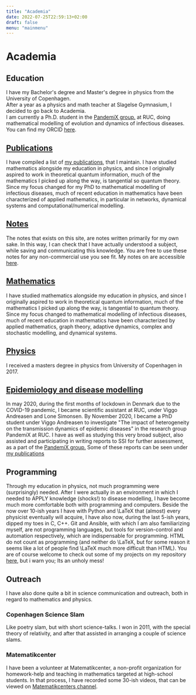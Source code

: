```yaml
---
title: "Academia"
date: 2022-07-25T22:59:13+02:00
draft: false
menu: "mainmenu"
---
```


# Academia

## Education

I have my Bachelor's degree and Master's degree in physics from the
University of Copenhagen.  
After a year as a physics and math teacher at Slagelse Gymnasium, I
decided to go back to Academia.  
I am currently a Ph.D. student in the [PandemiX
group.](https://ruc.dk/research-centre/pandemix-center) at RUC, doing
mathematical modelling of evolution and dynamics of infectious
diseases.  
You can find my ORCID [here](/contact).

## [Publications](/academia/publications)

I have compiled a list of [my publications](/academia/publications), that I
maintain.
I have studied mathematics alongside my education in physics, and since I originally aspired to work in theoretical quantum information, much of the mathematics I picked up along the way, is tangential so quantum theory. 
Since my focus changed for my PhD to mathematical modelling of infectious diseases, much of recent education in mathematics have been characterized of applied mathematics, in particular in networks, dynamical systems and computational/numerical modelling. 


## [Notes](/academia/notes)

The notes that exists on this site, are notes written primarily for my
own sake. In this way, I can check that I have actually understood a
subject, while saving and communicating this knowledge. You are free to
use these notes for any non-commercial use you see fit. My notes on are
accessible [here](/academia/notes).

## [Mathematics](/academia/mathematics)

I have studied mathematics alongside my education in physics, and since
I originally aspired to work in theoretical quantum information, much of
the mathematics I picked up along the way, is tangential to quantum
theory. Since my focus changed to mathematical modelling of infectious
diseases, much of recent education in mathematics have been
characterized by applied mathematics, graph theory, adaptive dynamics,
complex and stochastic modelling, and dynamical systems.

## [Physics](/academia/physics)

I received a masters degree in physics from University of Copenhagen in
2017.

## [Epidemiology and disease modelling](/academia/epidemiology)

In may 2020, during the first months of lockdown in Denmark due to the
COVID-19 pandemic, I became scientific assistant at RUC, under Viggo
Andreasen and Lone Simonsen. By November 2020, I became a PhD student
under Viggo Andreasen to investigate "The impact of heterogeneity on the
transmission dynamics of epidemic diseases" in the research group
PandemiX at RUC. I have as well as studying this very broad subject,
also assisted and participating in writing reports to SSI for further
assessment, as a part of the [PandemiX
group.](https://ruc.dk/research-centre/pandemix-center) Some of these
reports can be seen under [my publications](/academia/publications)

## Programming

Through my education in physics, not much programming were (surprisingly) needed. 
After I were actually in an environment in which I needed to APPLY knowledge (shocks\!) to disease modelling, I have become much more comfortable both with programming and computers. 
Beside the now over 10-ish years I have with Python and \\LaTeX that (almost) every physicist eventually will acquire, I have also now, during the last 5-ish years, dipped my toes in C, C++. Git and Ansible, with which I am also familiarizing myself, are not programming languages, but tools
for version-control and automation respectively, which are indispensable for programming. 
HTML do not count as programming (and neither do \\LaTeX, but for some reason it seems like a lot of people find \\LaTeX much more difficult than HTML). 
You are of course welcome to check out some of my projects on my repository [here](https://github.com/chrberrig), but i warn you; Its an unholy mess\!

## Outreach

I have also done quite a bit in science communication and outreach, both
in regard to mathematics and physics.

### Copenhagen Science Slam

Like poetry slam, but with short science-talks. I won in 2011, with the
special theory of relativity, and after that assisted in arranging a
couple of science slams.

### Matematikcenter

I have been a volunteer at Matematikcenter, a non-profit organization
for homework-help and teaching in mathematics targeted at high-school
students. In that process, I have recorded some 30-ish videos, that can
be viewed on [Matematikcenters
channel](https://www.youtube.com/channel/UC0Et2H2140L8cNaT4XPgnrQ).

